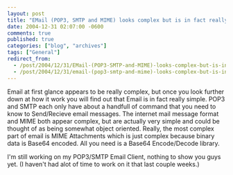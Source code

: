 ```yaml
---
layout: post
title: "EMail (POP3, SMTP and MIME) looks complex but is in fact really simple"
date: 2004-12-31 02:07:00 -0600
comments: true
published: true
categories: ["blog", "archives"]
tags: ["General"]
redirect_from: 
  - /post/2004/12/31/EMail-(POP3-SMTP-and-MIME)-looks-complex-but-is-in-fact-really-simple
  - /post/2004/12/31/email-(pop3-smtp-and-mime)-looks-complex-but-is-in-fact-really-simple
---
```

<!-- more -->
<P>Email at first glance appears to be really complex, but once you look further down at how it work you will find out that Email is in fact really simple. POP3 and SMTP each only have about a handfull of command that you need to know to Send/Recieve email messages. The internet mail message format and MIME both appear complex, but are actually very simple and could be thought of as being somewhat object oriented. Really, the most complex part of email is MIME Attachments which is just complex because binary data is Base64 encoded. All you need is a Base64 Encode/Decode library.</P>
<P>I'm still working on my POP3/SMTP Email Client, nothing to show you guys yet. (I haven't had alot of time to work on it that last couple weeks.)</P>

